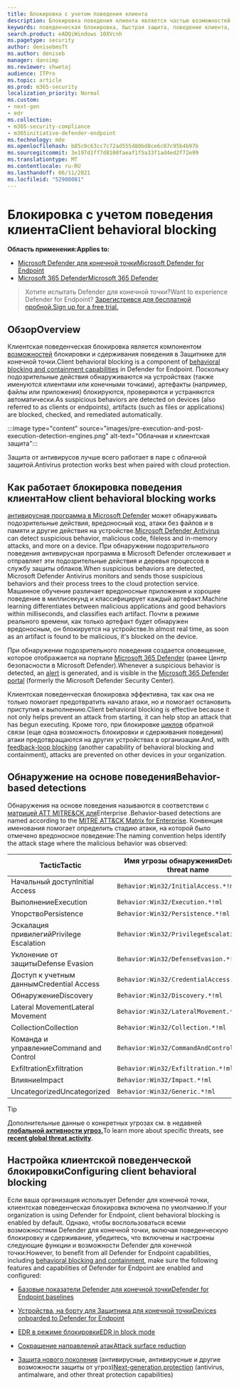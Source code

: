 ```yaml
---
title: Блокировка с учетом поведения клиента
description: Блокировка поведения клиента является частью возможностей поведенческой блокировки и сдерживания в Microsoft Defender for Endpoint
keywords: поведенческая блокировка, быстрая защита, поведение клиента, Microsoft Defender для endpoint
search.product: eADQiWindows 10XVcnh
ms.pagetype: security
author: denisebmsft
ms.author: deniseb
manager: dansimp
ms.reviewer: shwetaj
audience: ITPro
ms.topic: article
ms.prod: m365-security
localization_priority: Normal
ms.custom:
- next-gen
- edr
ms.collection:
- m365-security-compliance
- m365initiative-defender-endpoint
ms.technology: mde
ms.openlocfilehash: b85c0c63cc7c72ad555d80bd8ce6c07c95b4b97b
ms.sourcegitcommit: 3e197d1ff7d8100faeaf1f5a33f1ad4ed2f72e99
ms.translationtype: MT
ms.contentlocale: ru-RU
ms.lasthandoff: 06/11/2021
ms.locfileid: "52908081"
---
```

# <a name="client-behavioral-blocking"></a><span data-ttu-id="c6ec4-104">Блокировка с учетом поведения клиента</span><span class="sxs-lookup"><span data-stu-id="c6ec4-104">Client behavioral blocking</span></span>

<span data-ttu-id="c6ec4-105">**Область применения:**</span><span class="sxs-lookup"><span data-stu-id="c6ec4-105">**Applies to:**</span></span>
- [<span data-ttu-id="c6ec4-106">Microsoft Defender для конечной точки</span><span class="sxs-lookup"><span data-stu-id="c6ec4-106">Microsoft Defender for Endpoint</span></span>](https://go.microsoft.com/fwlink/p/?linkid=2154037)
- [<span data-ttu-id="c6ec4-107">Microsoft 365 Defender</span><span class="sxs-lookup"><span data-stu-id="c6ec4-107">Microsoft 365 Defender</span></span>](https://go.microsoft.com/fwlink/?linkid=2118804)

> <span data-ttu-id="c6ec4-108">Хотите испытать Defender для конечной точки?</span><span class="sxs-lookup"><span data-stu-id="c6ec4-108">Want to experience Defender for Endpoint?</span></span> [<span data-ttu-id="c6ec4-109">Зарегистрився для бесплатной пробной.</span><span class="sxs-lookup"><span data-stu-id="c6ec4-109">Sign up for a free trial.</span></span>](https://www.microsoft.com/microsoft-365/windows/microsoft-defender-atp?ocid=docs-wdatp-assignaccess-abovefoldlink)

## <a name="overview"></a><span data-ttu-id="c6ec4-110">Обзор</span><span class="sxs-lookup"><span data-stu-id="c6ec4-110">Overview</span></span>

<span data-ttu-id="c6ec4-111">Клиентская поведенческая блокировка является компонентом [возможностей](behavioral-blocking-containment.md) блокировки и сдерживания поведения в Защитнике для конечной точки.</span><span class="sxs-lookup"><span data-stu-id="c6ec4-111">Client behavioral blocking is a component of [behavioral blocking and containment capabilities](behavioral-blocking-containment.md) in Defender for Endpoint.</span></span> <span data-ttu-id="c6ec4-112">Поскольку подозрительные действия обнаруживаются на устройствах (также именуются клиентами или конечными точками), артефакты (например, файлы или приложения) блокируются, проверяются и устраняются автоматически.</span><span class="sxs-lookup"><span data-stu-id="c6ec4-112">As suspicious behaviors are detected on devices (also referred to as clients or endpoints), artifacts (such as files or applications) are blocked, checked, and remediated automatically.</span></span> 

:::image type="content" source="images/pre-execution-and-post-execution-detection-engines.png" alt-text="Облачная и клиентская защита":::

<span data-ttu-id="c6ec4-114">Защита от антивирусов лучше всего работает в паре с облачной защитой.</span><span class="sxs-lookup"><span data-stu-id="c6ec4-114">Antivirus protection works best when paired with cloud protection.</span></span>

## <a name="how-client-behavioral-blocking-works"></a><span data-ttu-id="c6ec4-115">Как работает блокировка поведения клиента</span><span class="sxs-lookup"><span data-stu-id="c6ec4-115">How client behavioral blocking works</span></span>

<span data-ttu-id="c6ec4-116">[антивирусная программа в Microsoft Defender](microsoft-defender-antivirus-in-windows-10.md) может обнаруживать подозрительные действия, вредоносный код, атаки без файлов и в памяти и другие действия на устройстве.</span><span class="sxs-lookup"><span data-stu-id="c6ec4-116">[Microsoft Defender Antivirus](microsoft-defender-antivirus-in-windows-10.md) can detect suspicious behavior, malicious code, fileless and in-memory attacks, and more on a device.</span></span> <span data-ttu-id="c6ec4-117">При обнаружении подозрительного поведения антивирусная программа в Microsoft Defender отслеживает и отправляет эти подозрительные действия и деревья процессов в службу защиты облаков.</span><span class="sxs-lookup"><span data-stu-id="c6ec4-117">When suspicious behaviors are detected, Microsoft Defender Antivirus monitors and sends those suspicious behaviors and their process trees to the cloud protection service.</span></span> <span data-ttu-id="c6ec4-118">Машинное обучение различает вредоносные приложения и хорошее поведение в миллисекунд и классифицирует каждый артефакт.</span><span class="sxs-lookup"><span data-stu-id="c6ec4-118">Machine learning differentiates between malicious applications and good behaviors within milliseconds, and classifies each artifact.</span></span> <span data-ttu-id="c6ec4-119">Почти в режиме реального времени, как только артефакт будет обнаружен вредоносным, он блокируется на устройстве.</span><span class="sxs-lookup"><span data-stu-id="c6ec4-119">In almost real time, as soon as an artifact is found to be malicious, it's blocked on the device.</span></span> 

<span data-ttu-id="c6ec4-120">При обнаружении подозрительного [](alerts-queue.md) поведения создается оповещение, которое отображается на портале [Microsoft 365 Defender](microsoft-defender-security-center.md) (ранее Центр безопасности в Microsoft Defender).</span><span class="sxs-lookup"><span data-stu-id="c6ec4-120">Whenever a suspicious behavior is detected, an [alert](alerts-queue.md) is generated, and is visible in the [Microsoft 365 Defender portal](microsoft-defender-security-center.md) (formerly the Microsoft Defender Security Center).</span></span>

<span data-ttu-id="c6ec4-121">Клиентская поведенческая блокировка эффективна, так как она не только помогает предотвратить начало атаки, но и помогает остановить приступив к выполнению.</span><span class="sxs-lookup"><span data-stu-id="c6ec4-121">Client behavioral blocking is effective because it not only helps prevent an attack from starting, it can help stop an attack that has begun executing.</span></span> <span data-ttu-id="c6ec4-122">Кроме того, при блокировке [циклов](feedback-loop-blocking.md) обратной связи (еще одна возможность блокировки и сдерживания поведения) атаки предотвращаются на других устройствах в организации.</span><span class="sxs-lookup"><span data-stu-id="c6ec4-122">And, with [feedback-loop blocking](feedback-loop-blocking.md) (another capability of behavioral blocking and containment), attacks are prevented on other devices in your organization.</span></span>

## <a name="behavior-based-detections"></a><span data-ttu-id="c6ec4-123">Обнаружение на основе поведения</span><span class="sxs-lookup"><span data-stu-id="c6ec4-123">Behavior-based detections</span></span>

<span data-ttu-id="c6ec4-124">Обнаружения на основе поведения называются в соответствии с [матрицей ATT MITRE&CK для](https://attack.mitre.org/matrices/enterprise)Enterprise .</span><span class="sxs-lookup"><span data-stu-id="c6ec4-124">Behavior-based detections are named according to the [MITRE ATT&CK Matrix for Enterprise](https://attack.mitre.org/matrices/enterprise).</span></span> <span data-ttu-id="c6ec4-125">Конвенция именования помогает определить стадию атаки, на которой было отмечено вредоносное поведение:</span><span class="sxs-lookup"><span data-stu-id="c6ec4-125">The naming convention helps identify the attack stage where the malicious behavior was observed:</span></span>


|<span data-ttu-id="c6ec4-126">Tactic</span><span class="sxs-lookup"><span data-stu-id="c6ec4-126">Tactic</span></span> |   <span data-ttu-id="c6ec4-127">Имя угрозы обнаружения</span><span class="sxs-lookup"><span data-stu-id="c6ec4-127">Detection threat name</span></span> |
|----|----|
|<span data-ttu-id="c6ec4-128">Начальный доступ</span><span class="sxs-lookup"><span data-stu-id="c6ec4-128">Initial Access</span></span> | `Behavior:Win32/InitialAccess.*!ml` |
|<span data-ttu-id="c6ec4-129">Выполнение</span><span class="sxs-lookup"><span data-stu-id="c6ec4-129">Execution</span></span>  | `Behavior:Win32/Execution.*!ml` |
|<span data-ttu-id="c6ec4-130">Упорство</span><span class="sxs-lookup"><span data-stu-id="c6ec4-130">Persistence</span></span>    | `Behavior:Win32/Persistence.*!ml` |
|<span data-ttu-id="c6ec4-131">Эскалация привилегий</span><span class="sxs-lookup"><span data-stu-id="c6ec4-131">Privilege Escalation</span></span>   | `Behavior:Win32/PrivilegeEscalation.*!ml` |
|<span data-ttu-id="c6ec4-132">Уклонение от защиты</span><span class="sxs-lookup"><span data-stu-id="c6ec4-132">Defense Evasion</span></span>    | `Behavior:Win32/DefenseEvasion.*!ml` |
|<span data-ttu-id="c6ec4-133">Доступ к учетным данным</span><span class="sxs-lookup"><span data-stu-id="c6ec4-133">Credential Access</span></span>  | `Behavior:Win32/CredentialAccess.*!ml` |
|<span data-ttu-id="c6ec4-134">Обнаружение</span><span class="sxs-lookup"><span data-stu-id="c6ec4-134">Discovery</span></span>  | `Behavior:Win32/Discovery.*!ml` |
|<span data-ttu-id="c6ec4-135">Lateral Movement</span><span class="sxs-lookup"><span data-stu-id="c6ec4-135">Lateral Movement</span></span> | `Behavior:Win32/LateralMovement.*!ml` |
|<span data-ttu-id="c6ec4-136">Collection</span><span class="sxs-lookup"><span data-stu-id="c6ec4-136">Collection</span></span> |   `Behavior:Win32/Collection.*!ml` |
|<span data-ttu-id="c6ec4-137">Команда и управление</span><span class="sxs-lookup"><span data-stu-id="c6ec4-137">Command and Control</span></span> | `Behavior:Win32/CommandAndControl.*!ml` |
|<span data-ttu-id="c6ec4-138">Exfiltration</span><span class="sxs-lookup"><span data-stu-id="c6ec4-138">Exfiltration</span></span>   | `Behavior:Win32/Exfiltration.*!ml` |
|<span data-ttu-id="c6ec4-139">Влияние</span><span class="sxs-lookup"><span data-stu-id="c6ec4-139">Impact</span></span> | `Behavior:Win32/Impact.*!ml` |
|<span data-ttu-id="c6ec4-140">Uncategorized</span><span class="sxs-lookup"><span data-stu-id="c6ec4-140">Uncategorized</span></span>  | `Behavior:Win32/Generic.*!ml` |

> [!TIP]
> <span data-ttu-id="c6ec4-141">Дополнительные данные о конкретных угрозах см. в недавней **[глобальной активности угроз.](https://www.microsoft.com/wdsi/threats)**</span><span class="sxs-lookup"><span data-stu-id="c6ec4-141">To learn more about specific threats, see **[recent global threat activity](https://www.microsoft.com/wdsi/threats)**.</span></span>


## <a name="configuring-client-behavioral-blocking"></a><span data-ttu-id="c6ec4-142">Настройка клиентской поведенческой блокировки</span><span class="sxs-lookup"><span data-stu-id="c6ec4-142">Configuring client behavioral blocking</span></span>

<span data-ttu-id="c6ec4-143">Если ваша организация использует Defender для конечной точки, клиентская поведенческая блокировка включена по умолчанию.</span><span class="sxs-lookup"><span data-stu-id="c6ec4-143">If your organization is using Defender for Endpoint, client behavioral blocking is enabled by default.</span></span> <span data-ttu-id="c6ec4-144">Однако, чтобы воспользоваться всеми возможностями Defender для [](behavioral-blocking-containment.md)конечной точки, включая поведенческую блокировку и сдерживание, убедитесь, что включены и настроены следующие функции и возможности Defender для конечной точки:</span><span class="sxs-lookup"><span data-stu-id="c6ec4-144">However, to benefit from all Defender for Endpoint capabilities, including [behavioral blocking and containment](behavioral-blocking-containment.md), make sure the following features and capabilities of Defender for Endpoint are enabled and configured:</span></span>

- [<span data-ttu-id="c6ec4-145">Базовые показатели Defender для конечной точки</span><span class="sxs-lookup"><span data-stu-id="c6ec4-145">Defender for Endpoint baselines</span></span>](configure-machines-security-baseline.md)

- [<span data-ttu-id="c6ec4-146">Устройства, на борту для Защитника для конечной точки</span><span class="sxs-lookup"><span data-stu-id="c6ec4-146">Devices onboarded to Defender for Endpoint</span></span>](onboard-configure.md)

- [<span data-ttu-id="c6ec4-147">EDR в режиме блокировки</span><span class="sxs-lookup"><span data-stu-id="c6ec4-147">EDR in block mode</span></span>](edr-in-block-mode.md)

- [<span data-ttu-id="c6ec4-148">Сокращение направлений атак</span><span class="sxs-lookup"><span data-stu-id="c6ec4-148">Attack surface reduction</span></span>](attack-surface-reduction.md)

- <span data-ttu-id="c6ec4-149">[Защита нового поколения](configure-microsoft-defender-antivirus-features.md) (антивирусные, антивирусные и другие возможности защиты от угроз)</span><span class="sxs-lookup"><span data-stu-id="c6ec4-149">[Next-generation protection](configure-microsoft-defender-antivirus-features.md) (antivirus, antimalware, and other threat protection capabilities)</span></span>

